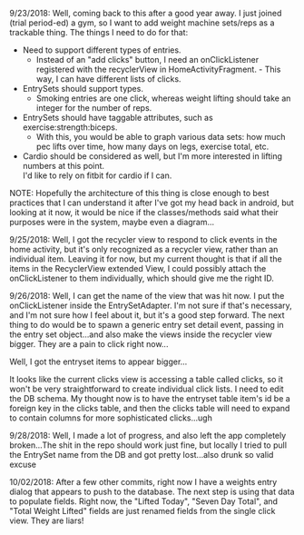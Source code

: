 9/23/2018:
Well, coming back to this after a good year away.  I just joined (trial period-ed) a gym, so I want 
to add weight machine sets/reps as a trackable thing.  The things I need to do for that:

- Need to support different types of entries.
    - Instead of an "add clicks" button, I need an onClickListener registered with the recyclerView
      in HomeActivityFragment.
          - This way, I can have different lists of clicks.
- EntrySets should support types.
    - Smoking entries are one click, whereas weight lifting should take an integer for the number 
    of reps.
- EntrySets should have taggable attributes, such as exercise:strength:biceps.
    - With this, you would be able to graph various data sets: how much pec lifts over time, how 
    many days on legs, exercise total, etc.
- Cardio should be considered as well, but I'm more interested in lifting numbers at this point.  
I'd like to rely on fitbit for cardio if I can.

NOTE: Hopefully the architecture of this thing is close enough to best practices that I can
understand it after I've got my head back in android, but looking at it now, it would be nice if the
classes/methods said what their purposes were in the system, maybe even a diagram...

9/25/2018:
Well, I got the recycler view to respond to click events in the home activity, but it's only 
recognized as a recycler view, rather than an individual item.  Leaving it for now, but my current 
thought is that if all the items in the RecyclerView extended View, I could possibly attach the 
onClickListener to them individually, which should give me the right ID. 

9/26/2018:
Well, I can get the name of the view that was hit now.  I put the onClickListener inside the 
EntrySetAdapter.  I'm not sure if that's necessary, and I'm not sure how I feel about it, but it's 
a good step forward.  The next thing to do would be to spawn a generic entry set detail event, 
passing in the entry set object...and also make the views inside the recycler view bigger.  They 
are a pain to click right now...

Well, I got the entryset items to appear bigger...

It looks like the current clicks view is accessing a table called clicks, so it won't be very
straightforward to create individual click lists.  I need to edit the DB schema.  My thought now is
to have the entryset table item's id be a foreign key in the clicks table, and then the clicks
table will need to expand to contain columns for more sophisticated clicks...ugh

9/28/2018:
Well, I made a lot of progress, and also left the app completely broken...The shit in the repo
should work just fine, but locally I tried to pull the EntrySet name from the DB and got
pretty lost...also drunk so valid excuse

10/02/2018:
After a few other commits, right now I have a weights entry dialog that appears to push to the
database.  The next step is using that data to populate fields.  Right now, the "Lifted Today",
"Seven Day Total", and "Total Weight Lifted" fields are just renamed fields from the single click
view.  They are liars!